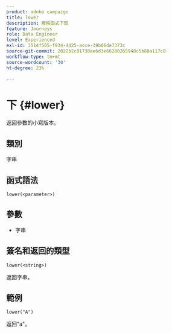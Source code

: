 ```yaml
---
product: adobe campaign
title: lower
description: 瞭解函式下部
feature: Journeys
role: Data Engineer
level: Experienced
exl-id: 3514f505-f934-4425-acce-39b06de7373c
source-git-commit: 2022b2c81738ae6d3e66280265948c5b88a117c8
workflow-type: tm+mt
source-wordcount: '30'
ht-degree: 23%

---
```


# 下 {#lower}

返回參數的小寫版本。

## 類別

字串

## 函式語法

`lower(<parameter>)`

## 參數

* 字串

## 簽名和返回的類型

`lower(<string>)`

返回字串。

## 範例

`lower("A")`

返回&quot;a&quot;。
